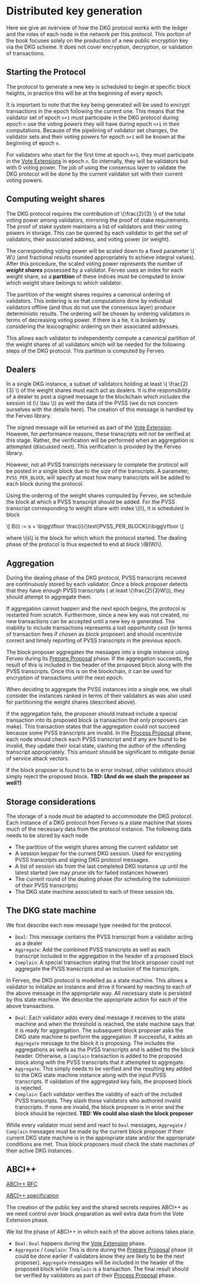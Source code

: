 # Distributed key generation

Here we give an overview of how the DKG protocol works with the ledger and 
the roles of each node in the network per this protocol. This portion of the 
book focuses solely on the production of a new public encryption key via the
DKG scheme. It does not cover encryption, decryption, or validation of transactions.

## Starting the Protocol

The protocol to generate a new key is scheduled to begin at specific 
block heights, in practice this will be at the beginning of every epoch.


It is important to note that the key being generated will be used to encrypt
transactions in the epoch following the current one. This means that the 
validator set of epoch `n+1` must participate in the DKG protocol
during epoch `n` use the voting powers they will have during epoch `n+1` in 
their computations. Because of the pipelining of validator set changes, the validator sets
and their voting powers for epoch `n+1` will be known at the beginning of
epoch `n`. 

For validators who start for the first time at epoch `n+1`, they
must participate in the [Vote Extensions](https://github.com/tendermint/spec/blob/master/rfc/004-abci%2B%2B.md#vote-extensions)
in epoch `n`. So internally, they will be validators but with 0 voting power.
The job of using the consensus layer to validate the DKG protocol will be 
done by the current validator set with their current voting powers.

##  Computing weight shares

The DKG protocol requires the contribution of \\(\frac{2}{3} \\) of the 
total voting power among validators, mirroring the proof of stake
requirements. The proof of stake system maintains a list of validators and 
their voting powers in storage. This can be queried by each validator to 
get the set of validators, their associated address, and voting power (or 
weight).

The corresponding voting power will be scaled down to a fixed parameter 
\\( W\\) (and fractional results rounded appropriately to achieve integral
values). After this procedure, the scaled voting power represents the number of
__*weight shares*__ possessed by a validator. Ferveo uses an index for
each weight share, so a __partition__ of these indices must be computed
to know which weight share belongs to which validator.

The partition of the weight shares requires a canonical ordering of 
validators. This ordering is so that computations done by individual 
validators offline (and thus do not use the consensus layer) produce
deterministic results. The ordering will be chosen by ordering validators 
in terms of decreasing voting power. If there is a tie, it is broken by 
considering the lexicographic ordering on their associated addresses. 

This allows each validator to independently compute a canonical partition
of the weight shares of all validators which will be needed for the following 
steps of the DKG protocol. This partition is computed by Ferveo.

## Dealers
In a single DKG instance, a subset of validators holding at least
\\( \frac{2}{3} \\) of the weight shares must each act as dealers. It
is the responsibility of a dealer to post a signed message to the blockchain
which includes the session id (\\( \tau \\)) as well the data of the
PVSS (we do not concern ourselves with the details here). The creation of this
message is handled by the Ferveo library.

The signed message will be returned as part of the [Vote Extension](https://github.com/tendermint/spec/blob/master/rfc/004-abci%2B%2B.md#vote-extensions). However,
for performance reasons, these transcripts will not be verified at this stage.
Rather, the verification will be performed when an aggregation is attempted
(discussed next). This verification is provided by the Ferveo library.

However, not all PVSS transcripts necessary to complete the protocol will be
posted in a single block due to the size of the transcripts. A parameter,
`PVSS_PER_BLOCK`, will specify at most how many transcripts will be added to
each block during the protocol. 

Using the ordering of the weight shares computed by Ferveo, we schedule the block at which a 
PVSS transcript should be added. For the PVSS transcript corresponding to 
weight share with index \\(i\\), it is scheduled in block 

\\[ B(i) := s + \bigg\lfloor \frac{i}{\text{PVSS_PER_BLOCK}}\bigg\rfloor \\]

where \\(s\\) is the block for which which the protocol started. The dealing
phase of the protocol is thus expected to end at block \\(B(W)\\).

## Aggregation

During the dealing phase of the DKG protocol, PVSS transcripts recieved
are continuously stored by each validator. Once a block proposer detects
that they have enough PVSS transcripts ( at least \\(\frac{2}{3}W\\)), they
should attempt to aggregate them. 

If aggregation cannot happen and the next epoch begins, the protocol is 
restarted from scratch. Furthermore, since a new key was not created, 
no new transactions can be accepted until a new key is generated. The 
inability to include transactions represents a lost opportunity cost (in
 terms of transaction fees if chosen as block proposer) and should incentivize
correct and timely reporting of PVSS transcripts in the previous epoch.

The block proposer aggregates the messages into a 
single instance using Ferveo during its [Prepare Proposal](https://github.com/tendermint/spec/blob/master/rfc/004-abci%2B%2B.md#prepare-proposal)
phase. If the aggregation succeeds, the result of this is included in the 
header of the proposed block along with the PVSS transcripts. Once this is
on the blockchain, it can be used for encryption of transactions until the
next epoch.

When deciding to aggregate the PVSS instances into a single one, we shall
consider the instances ranked in terms of their validators as was also used
for partitioning the weight shares (described above).

If the aggregation fails, the proposer should instead include a 
special transaction into its proposed block (a transaction that only proposers
can make). This transaction states that the aggregation could not succeed 
because some PVSS transcripts are invalid. In the [Process Proposal](https://github.com/tendermint/spec/blob/master/rfc/004-abci%2B%2B.md#process-proposal)
phase, each node should check each PVSS transcript and if any are found to be 
invalid, they update their local state, slashing the author of the offending 
transcript appropriately. This amount should be significant to mitigate denial of 
service attack vectors.

If the block proposer is found to be in error instead, other validators should
simply reject the proposed block. __TBD: (And do we slash the proposer as well?)__

## Storage considerations

The storage of a node must be adapted to accommodate the DKG protocol. Each
instance of a DKG protocol from Ferveo is a state machine that stores
much of the necessary data from the protocol instance. The following data
needs to be stored by each node
 - The partition of the weight shares among the current validator set
 - A session keypair for the current DKG session. Used for encrypting
   PVSS transcripts and signing DKG protocol messages.
 - A list of session ids from the last completed DKG instance up until the
   latest started (we may prune ids for failed instances however)
 - The current round of the dealing phase (for scheduling the submission
   of their PVSS transcripts)
 - The DKG state machine associated to each of these session ids.

##  The DKG state machine

We first describe each new message type needed for the protocol.
- `Deal`: This message contains the PVSS transcript from a validator
  acting as a dealer
- `Aggregate`: Add the combined PVSS transcripts as well as each transcript
  included in the aggregation in the header of a proposed block
- `Complain`: A special transaction stating that the block proposer could
  not aggregate the PVSS transcripts and an inclusion of the transcripts. 

In Ferveo, the DKG protocol is modelled as a state machine. This allows a
validator to initialize an instance and drive it forward by reacting to
each of the above message in the appropriate way. All necessary state
is persisted by this state machine. We describe the  appropriate action for
each of the above transactions.

 - `Deal`: Each validator adds every deal message
   it receives to the state machine and when the threshold is reached,
   the state machine says that it is ready for aggregation. The subsequent
   block proposer asks the DKG state machine to perform the aggregation. If
   successful, it adds an `Aggregate` message to the block it is proposing.
   The includes the aggregations as wells as  the PVSS transcripts and is 
   added tto the block header. Otherwise, a `Complain` transaction is added
   to the proposed block along with the PVSS transcripts that it attempted
   to aggregate.
 - `Aggregate`: This simply needs to be verified and the resulting key added
   to the DKG state machine instance along with the input PVSS transcripts. 
   If validation of the aggregated key fails, the proposed block is rejected.
 - `Complain`: Each validator verifies the validity of each of the included
   PVSS transcripts. They slash those validators who authored invalid 
   transcripts. If none are invalid, the block proposer is in error and the
   block should be rejected. __TBD: We could also slash the block proposer__

While every validator must send and react to `Deal` messages, `Aggregate` / `Complain`
messages must be made by the current block proposer if their current DKG 
state machine is in the  appropriate state and/or the appropriate conditions
are met. Thus block proposers must check the state machines of their active
DKG instances.

## ABCI++
[ABCI++ RFC](https://github.com/tendermint/spec/blob/master/rfc/004-abci%2B%2B.md)

[ABCI++ specification](https://github.com/sikkatech/spec/blob/abci_spec_md/spec/abci%2B%2B/v4.md)

The creation of the public key and the shared secrets requires ABCI++ as we
need control over block preparation as well extra data from the Vote Extension
phase. 

We list the phase of ABCI++ in which each of the above actions takes place.

 - `Deal`: `Deal` happens during the [Vote Extension](https://github.com/tendermint/spec/blob/master/rfc/004-abci%2B%2B.md#vote-extensions) phase.
 - `Aggregate` / `Complain`: This is done during the [Prepare Proposal](https://github.com/tendermint/spec/blob/master/rfc/004-abci%2B%2B.md#prepare-proposal) phase 
   (it could be done earlier if validators know they are likely to be the
   next proposer). `Aggregate` messages will be  included in the header of 
   the proposed block while `Complain` is a transaction. The final result 
   should be verified by validators as part of their [Process Proposal](https://github.com/tendermint/spec/blob/master/rfc/004-abci%2B%2B.md#process-proposal) phase.
